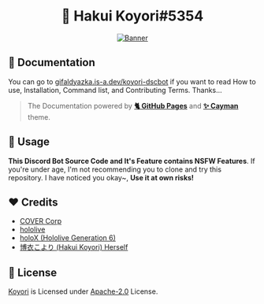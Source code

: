 <div align="center">

# 🧪 Hakui Koyori#5354

[![Banner](https://cdn.upload.systems/uploads/VNEql7wF.jpg)](https://gifaldyazka.is-a.dev/koyori-dscbot)

</div>

## 📄 Documentation

You can go to [gifaldyazka.is-a.dev/koyori-dscbot](https://gifaldyazka.is-a.dev/koyori-dscbot) if you want to read How to use, Installation, Command list, and Contributing Terms. Thanks...

> The Documentation powered by [**🐈 GitHub Pages**](https://pages.github.com) and [**✨ Cayman**](https://github.com/pages-themes/cayman) theme.

## 📌 Usage

**This Discord Bot Source Code and It's Feature contains NSFW Features**. If you're under age, I'm not recommending you to clone and try this repository. I have noticed you okay~, **Use it at own risks!**

## ❤️ Credits

- [COVER Corp](https://cover-corp.com/)
- [hololive](https://www.hololive.tv)
- [holoX (Hololive Generation 6)](https://hololive.hololivepro.com/en/special/3268/)
- [博衣こより (Hakui Koyori) Herself](https://twitter.com/hakuikoyori)

## 📃 License

[Koyori](#) is Licensed under [Apache-2.0](./LICENSE) License.

